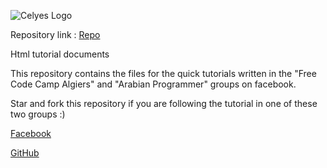 ![Celyes Logo](http://b.up-00.com/2018/02/151821732343771.png)


Repository link : [Repo](https://github.com/celyes/tutorials)

Html tutorial documents

This repository contains the files for the quick tutorials
written in the "Free Code Camp Algiers" and "Arabian Programmer" groups 
on facebook.

Star and fork this repository if you are following the tutorial in one of these two groups :) 

[Facebook](https://fb.com/celyes01)

[GitHub](https://github.com/celyes)

